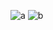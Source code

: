 ![a](https://github.com/shaykhshaya/Note-App/assets/119520622/e41d3e30-7cfd-4905-be9a-17fc9f044181)
![b](https://github.com/shaykhshaya/Note-App/assets/119520622/ee9f6105-1e4a-4fc4-b8f7-f531638a5975)
